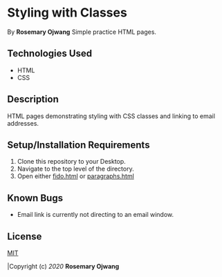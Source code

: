 # Styling with Classes
By **Rosemary Ojwang**
Simple practice HTML pages.

## Technologies Used
* HTML
* CSS

## Description

HTML pages demonstrating styling with CSS classes and linking to email addresses.

## Setup/Installation Requirements
1. Clone this repository to your Desktop.
2. Navigate to the top level of the directory.
3. Open either [fido.html](fido.html) or [paragraphs.html](paragraphs.html)

## Known Bugs
* Email link is currently not directing to an email window.

## License

[MIT](https://opensource.org/licenses/MIT)

|Copyright (c) _2020_ **Rosemary Ojwang**